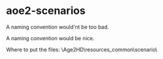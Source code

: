 # aoe2-scenarios
A naming convention would'nt be too bad.

A naming convention would be nice. 

Where to put the files:
<where ever steam installs your games>\Age2HD\resources\_common\scenario\